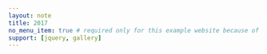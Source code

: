 ```yaml
---
layout: note
title: 2017
no_menu_item: true # required only for this example website because of menu construction
support: [jquery, gallery]
---
```


<!--more-->
